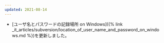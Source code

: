```yaml
---
updated: 2021-08-14
---
```

- [ユーザ名とパスワードの記録場所 on Windows]({% link _it_articles/subversion/location_of_user_name_and_password_on_windows.md %})を更新しました。
